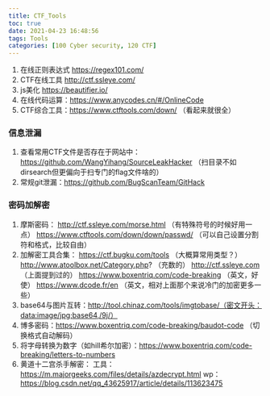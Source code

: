 ```yaml
---
title: CTF_Tools
toc: true
date: 2021-04-23 16:48:56
tags: Tools
categories: [100 Cyber security, 120 CTF]
---
```


1. 在线正则表达式  https://regex101.com/
1. CTF在线工具 http://ctf.ssleye.com/
1. js美化 https://beautifier.io/
1. 在线代码运算：https://www.anycodes.cn/#/OnlineCode
1. CTF综合工具：https://www.ctftools.com/down/ （看起来就很全）


### 信息泄漏
1. 查看常用CTF文件是否存在于网站中：https://github.com/WangYihang/SourceLeakHacker （扫目录不如dirsearch但更偏向于扫专门的flag文件啥的）
1. 常规git泄漏：https://github.com/BugScanTeam/GitHack

### 密码加解密
1. 摩斯密码：
    http://ctf.ssleye.com/morse.html （有特殊符号的时候好用一点）
    https://www.ctftools.com/down/down/passwd/ （可以自己设置分割符和格式，比较自由）
1. 加解密工具合集：
    https://ctf.bugku.com/tools （大概算常用类型？）
    http://www.atoolbox.net/Category.php? （充数的）
    http://ctf.ssleye.com （上面提到过的）
    https://www.boxentriq.com/code-breaking （英文，好使）
    https://www.dcode.fr/en （英文，相对上面那个来说冷门的加密更多一些）
1. base64与图片互转：http://tool.chinaz.com/tools/imgtobase/（密文开头：data:image/jpg;base64,/9j/）
1. 博多密码：https://www.boxentriq.com/code-breaking/baudot-code （切换格式自动解码）
1. 将字母转换为数字（如hill希尔加密）：https://www.boxentriq.com/code-breaking/letters-to-numbers
1. 黄道十二宫杀手解密：
    工具：https://m.majorgeeks.com/files/details/azdecrypt.html
    wp：https://blog.csdn.net/qq_43625917/article/details/113623475
